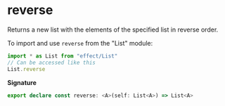 # reverse

Returns a new list with the elements of the specified list in reverse order.

To import and use `reverse` from the "List" module:

```ts
import * as List from "effect/List"
// Can be accessed like this
List.reverse
```

**Signature**

```ts
export declare const reverse: <A>(self: List<A>) => List<A>
```
